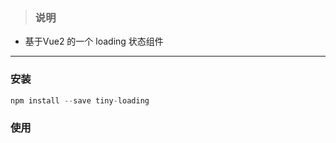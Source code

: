 
> ### 说明

* 基于Vue2 的一个 loading 状态组件

---

### 安装
```javascript
npm install --save tiny-loading
```

### 使用
```javascript

```
